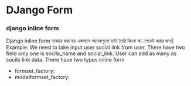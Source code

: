 # DJango Form
### django inline form
Django inline form ব্যবহার করা হয় একসাথে অনেকগুলো ডাটা তৈরি কিংবা অাপডেট করার জন্য| Example: We need to take input user social link from user.
There have two field only one is socila_name and social_link. User can add as many as socile link data.
There have two types inline form
* formset_factory: 
* modelformset_factory: 
